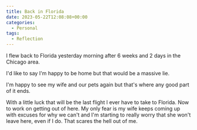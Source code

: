 ```yaml
---
title: Back in Florida
date: 2023-05-22T12:08:08+00:00
categories:
  - Personal
tags:
  - Reflection
---
```


I flew back to Florida yesterday morning after 6 weeks and 2 days in the Chicago area.

I'd like to say I'm happy to be home but that would be a massive lie.

I'm happy to see my wife and our pets again but that's where any good part of it ends.

With a little luck that will be the last flight I ever have to take to Florida. Now to work on getting out of here. My only fear is my wife keeps coming up with excuses for why we can't and I'm starting to really worry that she won't leave here, even if I do. That scares the hell out of me.